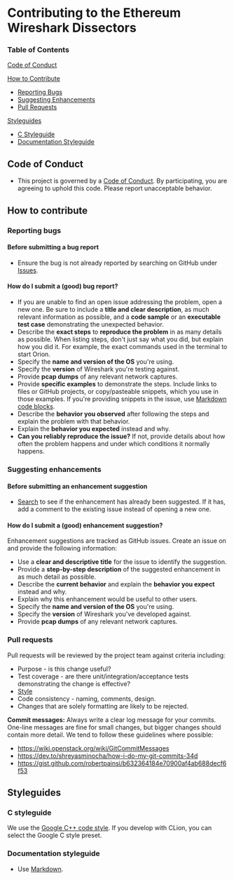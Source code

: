 # Contributing to the Ethereum Wireshark Dissectors

### Table of Contents

[Code of Conduct](#code-of-conduct)

[How to Contribute](#how-to-contribute)

* [Reporting Bugs](#reporting-bugs)
* [Suggesting Enhancements](#suggesting-enhancements)
* [Pull Requests](#pull-requests)

[Styleguides](#styleguides)

* [C Styleguide](#c-styleguide)
* [Documentation Styleguide](#documentation-styleguide)

## Code of Conduct

* This project is governed by a [Code of Conduct](CODE_OF_CONDUCT.md). By participating, 
you are agreeing to uphold this code. Please report unacceptable behavior.

## How to contribute

### Reporting bugs

#### Before submitting a bug report

* Ensure the bug is not already reported by searching on GitHub under 
[Issues](https://github.com/consensys/ethereum-dissectors/issues).

#### How do I submit a (good) bug report?

* If you are unable to find an open issue addressing the problem, open a new one. Be sure to include a 
**title and clear description**, as much relevant information as possible, and a **code sample** or 
an **executable test case** demonstrating the unexpected behavior.
* Describe the **exact steps** to **reproduce the problem** in as many details as possible. When 
listing steps, don't just say what you did, but explain how you did it. For example, the exact 
commands used in the terminal to start Orion. 
* Specify the **name and version of the OS** you're using.
* Specify the **version** of Wireshark you're testing against.
* Provide **pcap dumps** of any relevant network captures.
* Provide **specific examples** to demonstrate the steps. Include links to files or GitHub projects, or 
copy/pasteable snippets, which you use in those examples. If you're providing snippets in the issue, 
use [Markdown code blocks](https://help.github.com/articles/getting-started-with-writing-and-formatting-on-github/).
* Describe the **behavior you observed** after following the steps and explain the 
problem with that behavior.
* Explain the **behavior you expected** instead and why.
* **Can you reliably reproduce the issue?** If not, provide details about how often the problem 
happens and under which conditions it normally happens.

### Suggesting enhancements

#### Before submitting an enhancement suggestion

* [Search](https://github.com/consensys/ethereum-dissectors/issues) to see if the enhancement has already been 
suggested. If it has, add a comment to the existing issue instead of opening a new one.

#### How do I submit a (good) enhancement suggestion?

Enhancement suggestions are tracked as GitHub issues. Create an issue on and provide the following information:

* Use a **clear and descriptive title** for the issue to identify the suggestion.
* Provide a **step-by-step description** of the suggested enhancement in as much detail as possible.
* Describe the **current behavior** and explain the **behavior you expect** instead and why.
* Explain why this enhancement would be useful to other users.
* Specify the **name and version of the OS** you're using.
* Specify the **version** of Wireshark you've developed against.
* Provide **pcap dumps** of any relevant network captures.

### Pull requests

Pull requests will be reviewed by the project team against criteria including:

* Purpose - is this change useful?
* Test coverage - are there unit/integration/acceptance tests demonstrating the change is effective?
* [Style](#c-styleguide)
* Code consistency - naming, comments, design.
* Changes that are solely formatting are likely to be rejected.

**Commit messages:** Always write a clear log message for your commits. One-line messages are fine for small changes, but 
bigger changes should contain more detail. We tend to follow these guidelines where possible:

- https://wiki.openstack.org/wiki/GitCommitMessages
- https://dev.to/shreyasminocha/how-i-do-my-git-commits-34d
- https://gist.github.com/robertpainsi/b632364184e70900af4ab688decf6f53

## Styleguides

### C styleguide

We use the [Google C++ code style](https://google.github.io/styleguide/cppguide.html). If you develop with CLion, you can select the Google C style preset.

### Documentation styleguide

* Use [Markdown](https://daringfireball.net/projects/markdown).
